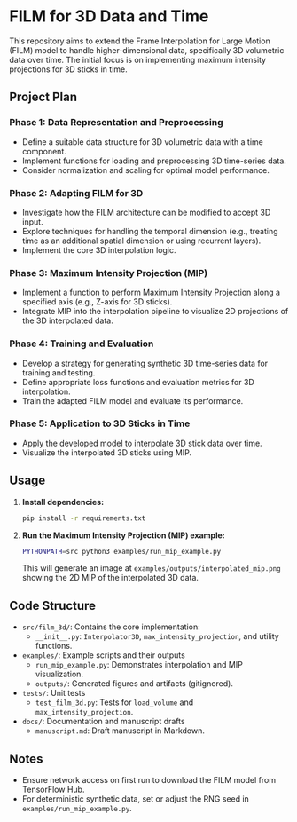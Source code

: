 # FILM for 3D Data and Time

This repository aims to extend the Frame Interpolation for Large Motion (FILM) model to handle higher-dimensional data, specifically 3D volumetric data over time. The initial focus is on implementing maximum intensity projections for 3D sticks in time.

## Project Plan

### Phase 1: Data Representation and Preprocessing

- Define a suitable data structure for 3D volumetric data with a time component.
- Implement functions for loading and preprocessing 3D time-series data.
- Consider normalization and scaling for optimal model performance.

### Phase 2: Adapting FILM for 3D

- Investigate how the FILM architecture can be modified to accept 3D input.
- Explore techniques for handling the temporal dimension (e.g., treating time as an additional spatial dimension or using recurrent layers).
- Implement the core 3D interpolation logic.

### Phase 3: Maximum Intensity Projection (MIP)

- Implement a function to perform Maximum Intensity Projection along a specified axis (e.g., Z-axis for 3D sticks).
- Integrate MIP into the interpolation pipeline to visualize 2D projections of the 3D interpolated data.

### Phase 4: Training and Evaluation

- Develop a strategy for generating synthetic 3D time-series data for training and testing.
- Define appropriate loss functions and evaluation metrics for 3D interpolation.
- Train the adapted FILM model and evaluate its performance.

### Phase 5: Application to 3D Sticks in Time

- Apply the developed model to interpolate 3D stick data over time.
- Visualize the interpolated 3D sticks using MIP.

## Usage

1.  **Install dependencies:**

    ```bash
    pip install -r requirements.txt
    ```

2.  **Run the Maximum Intensity Projection (MIP) example:**

    ```bash
    PYTHONPATH=src python3 examples/run_mip_example.py
    ```

    This will generate an image at `examples/outputs/interpolated_mip.png` showing the 2D MIP of the interpolated 3D data.

## Code Structure

- `src/film_3d/`: Contains the core implementation:
  - `__init__.py`: `Interpolator3D`, `max_intensity_projection`, and utility functions.
- `examples/`: Example scripts and their outputs
  - `run_mip_example.py`: Demonstrates interpolation and MIP visualization.
  - `outputs/`: Generated figures and artifacts (gitignored).
- `tests/`: Unit tests
  - `test_film_3d.py`: Tests for `load_volume` and `max_intensity_projection`.
- `docs/`: Documentation and manuscript drafts
  - `manuscript.md`: Draft manuscript in Markdown.

## Notes
- Ensure network access on first run to download the FILM model from TensorFlow Hub.
- For deterministic synthetic data, set or adjust the RNG seed in `examples/run_mip_example.py`.


